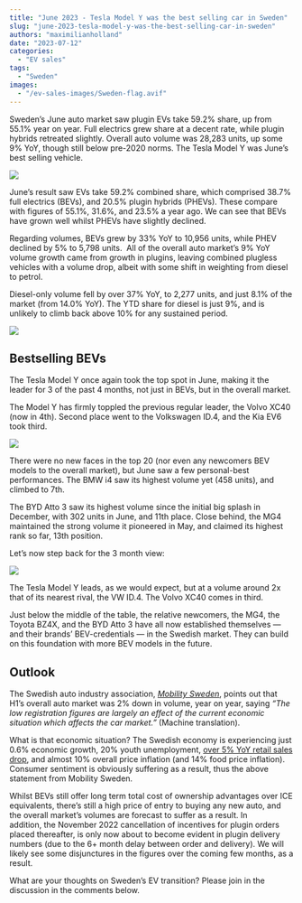 ```yaml
---
title: "June 2023 - Tesla Model Y was the best selling car in Sweden"
slug: "june-2023-tesla-model-y-was-the-best-selling-car-in-sweden"
authors: "maximilianholland"
date: "2023-07-12"
categories:
  - "EV sales"
tags:
  - "Sweden"
images:
  - "/ev-sales-images/Sweden-flag.avif"
---
```


Sweden’s June auto market saw plugin EVs take 59.2% share, up from 55.1% year on year. Full electrics grew share at a decent rate, while plugin hybrids retreated slightly. Overall auto volume was 28,283 units, up some  9% YoY, though still below pre-2020 norms. The Tesla Model Y was June’s best selling vehicle.

![](ev-sales-images/2023-06-Sweden-Passenger-Auto-Registrations.avif)

June’s result saw EVs take 59.2% combined share, which comprised 38.7% full electrics (BEVs), and 20.5% plugin hybrids (PHEVs). These compare with figures of 55.1%, 31.6%, and 23.5% a year ago. We can see that BEVs have grown well whilst PHEVs have slightly declined.

Regarding volumes, BEVs grew by 33% YoY to 10,956 units, while PHEV declined by 5% to 5,798 units.  All of the overall auto market’s 9% YoY volume growth came from growth in plugins, leaving combined plugless vehicles with a volume drop, albeit with some shift in weighting from diesel to petrol.

Diesel-only volume fell by over 37% YoY, to 2,277 units, and just 8.1% of the market (from 14.0% YoY). The YTD share for diesel is just 9%, and is unlikely to climb back above 10% for any sustained period.

![](ev-sales-images/2023-06-Sweden-Monthly-Powertrain-Market-Share.avif)

## Bestselling BEVs

The Tesla Model Y once again took the top spot in June, making it the leader for 3 of the past 4 months, not just in BEVs, but in the overall market.

The Model Y has firmly toppled the previous regular leader, the Volvo XC40 (now in 4th). Second place went to the Volkswagen ID.4, and the Kia EV6 took third.

![](ev-sales-images/2023-06-Sweden-Top-BEVs.avif)

There were no new faces in the top 20 (nor even any newcomers BEV models to the overall market), but June saw a few personal-best performances. The BMW i4 saw its highest volume yet (458 units), and climbed to 7th.

The BYD Atto 3 saw its highest volume since the initial big splash in December, with 302 units in June, and 11th place. Close behind, the MG4 maintained the strong volume it pioneered in May, and claimed its highest rank so far, 13th position.

Let’s now step back for the 3 month view:

![](ev-sales-images/2023-06-Sweden-Top-BEVs-Trailing-Qtr.avif)

The Tesla Model Y leads, as we would expect, but at a volume around 2x that of its nearest rival, the VW ID.4. The Volvo XC40 comes in third.

Just below the middle of the table, the relative newcomers, the MG4, the Toyota BZ4X, and the BYD Atto 3 have all now established themselves — and their brands’ BEV-credentials — in the Swedish market. They can build on this foundation with more BEV models in the future.

## Outlook

The Swedish auto industry association, [_Mobility Sweden_](https://mobilitysweden.se/statistik/Nyregistreringar_per_manad_1/nyregistreringar-2023_3/svag-personbilsmarknad-under-forsta-halvaret-medan-tunga-lastbilar-vaxer-starkt), points out that H1’s overall auto market was 2% down in volume, year on year, saying _“The low registration figures are largely an effect of the current economic situation which affects the car market.”_ (Machine translation).

What is that economic situation? The Swedish economy is experiencing just 0.6% economic growth, 20% youth unemployment, [over 5% YoY retail sales drop](https://tradingeconomics.com/sweden/indicators), and almost 10% overall price inflation (and 14% food price inflation). Consumer sentiment is obviously suffering as a result, thus the above statement from Mobility Sweden.

Whilst BEVs still offer long term total cost of ownership advantages over ICE equivalents, there’s still a high price of entry to buying any new auto, and the overall market’s volumes are forecast to suffer as a result. In addition, the November 2022 cancellation of incentives for plugin orders placed thereafter, is only now about to become evident in plugin delivery numbers (due to the 6+ month delay between order and delivery). We will likely see some disjunctures in the figures over the coming few months, as a result.

What are your thoughts on Sweden’s EV transition? Please join in the discussion in the comments below.
